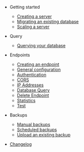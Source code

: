 - Getting started
  - [Creating a server](start/creating.md)
  - [Migrating an existing database](start/migrating.md)
  - [Scaling a server](start/scaling.md)

- Query
  - [Querying your database](query/query.md)
  
- Endpoints
  - [Creating an endpoint](endpoints/endpoints.md)
  - [General configuration](endpoints/general_configuration.md)
  - [Authentication](endpoints/authentication.md)
  - [CORS](endpoints/cors.md)
  - [IP Addresses](endpoints/ip_addresses.md)
  - [Database Query](endpoints/database_query.md)
  - [Delete Endpoint](endpoints/delete_endpoint.md)
  - [Statistics](endpoints/statistics.md)
  - [Test](endpoints/test.md)
  
- Backups
  - [Manual backups](backups/manual.md)
  - [Scheduled backups](backups/scheduled.md)
  - [Upload an existing backup](backups/upload.md)

- [Changelog](changelog.md)
